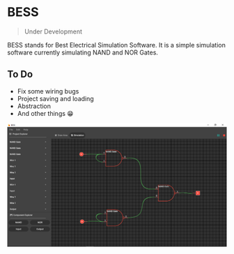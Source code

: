 # BESS

> Under Development

BESS stands for Best Electrical Simulation Software. It is a simple simulation software currently simulating NAND and NOR Gates.

## To Do

- Fix some wiring bugs
- Project saving and loading
- Abstraction
- And other things 😁

![Current State of BESS!](screenshots/or_using_nand.png "OR Gate Using NAND Gate")
